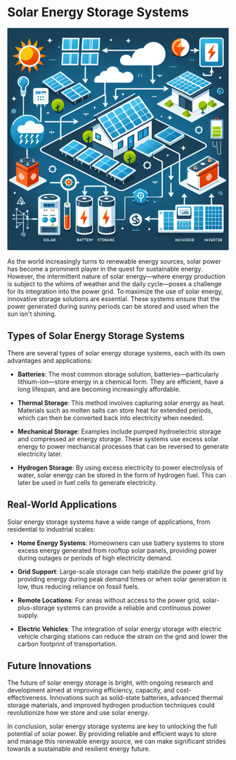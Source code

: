 # Solar Energy Storage Systems

![Solar Energy Storage System](https://raw.githubusercontent.com/Kanakjr/100-days-of-AI-Writing/main/images/Solar-Energy-Storage-Systems.png)

As the world increasingly turns to renewable energy sources, solar power has become a prominent player in the quest for sustainable energy. However, the intermittent nature of solar energy—where energy production is subject to the whims of weather and the daily cycle—poses a challenge for its integration into the power grid. To maximize the use of solar energy, innovative storage solutions are essential. These systems ensure that the power generated during sunny periods can be stored and used when the sun isn't shining.

## Types of Solar Energy Storage Systems

There are several types of solar energy storage systems, each with its own advantages and applications:

- **Batteries**: The most common storage solution, batteries—particularly lithium-ion—store energy in a chemical form. They are efficient, have a long lifespan, and are becoming increasingly affordable.

- **Thermal Storage**: This method involves capturing solar energy as heat. Materials such as molten salts can store heat for extended periods, which can then be converted back into electricity when needed.

- **Mechanical Storage**: Examples include pumped hydroelectric storage and compressed air energy storage. These systems use excess solar energy to power mechanical processes that can be reversed to generate electricity later.

- **Hydrogen Storage**: By using excess electricity to power electrolysis of water, solar energy can be stored in the form of hydrogen fuel. This can later be used in fuel cells to generate electricity.

## Real-World Applications

Solar energy storage systems have a wide range of applications, from residential to industrial scales:

- **Home Energy Systems**: Homeowners can use battery systems to store excess energy generated from rooftop solar panels, providing power during outages or periods of high electricity demand.

- **Grid Support**: Large-scale storage can help stabilize the power grid by providing energy during peak demand times or when solar generation is low, thus reducing reliance on fossil fuels.

- **Remote Locations**: For areas without access to the power grid, solar-plus-storage systems can provide a reliable and continuous power supply.

- **Electric Vehicles**: The integration of solar energy storage with electric vehicle charging stations can reduce the strain on the grid and lower the carbon footprint of transportation.

## Future Innovations

The future of solar energy storage is bright, with ongoing research and development aimed at improving efficiency, capacity, and cost-effectiveness. Innovations such as solid-state batteries, advanced thermal storage materials, and improved hydrogen production techniques could revolutionize how we store and use solar energy.

In conclusion, solar energy storage systems are key to unlocking the full potential of solar power. By providing reliable and efficient ways to store and manage this renewable energy source, we can make significant strides towards a sustainable and resilient energy future.

